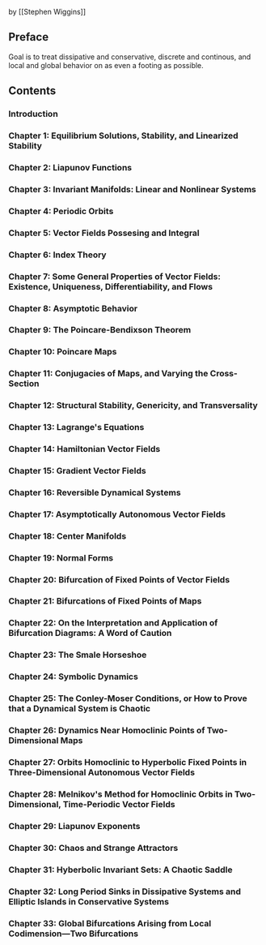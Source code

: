 by [[Stephen Wiggins]]
## Preface
Goal is to treat dissipative and conservative, discrete and continous, and local and global behavior on as even a footing as possible. 
## Contents
### Introduction
### Chapter 1: Equilibrium Solutions, Stability, and Linearized Stability
### Chapter 2: Liapunov Functions
### Chapter 3: Invariant Manifolds: Linear and Nonlinear Systems
### Chapter 4: Periodic Orbits
### Chapter 5: Vector Fields Possesing and Integral
### Chapter 6: Index Theory
### Chapter 7: Some General Properties of Vector Fields: Existence, Uniqueness, Differentiability, and Flows
### Chapter 8: Asymptotic Behavior
### Chapter 9: The Poincare-Bendixson Theorem
### Chapter 10: Poincare Maps
### Chapter 11: Conjugacies of Maps, and Varying the Cross-Section
### Chapter 12: Structural Stability, Genericity, and Transversality
### Chapter 13: Lagrange's Equations
### Chapter 14: Hamiltonian Vector Fields
### Chapter 15: Gradient Vector Fields
### Chapter 16: Reversible Dynamical Systems
### Chapter 17: Asymptotically Autonomous Vector Fields
### Chapter 18: Center Manifolds
### Chapter 19: Normal Forms
### Chapter 20: Bifurcation of Fixed Points of Vector Fields
### Chapter 21: Bifurcations of Fixed Points of Maps
### Chapter 22: On the Interpretation and Application of Bifurcation Diagrams: A Word of Caution
### Chapter 23: The Smale Horseshoe
### Chapter 24: Symbolic Dynamics
### Chapter 25: The Conley-Moser Conditions, or How to Prove that a Dynamical System is Chaotic
### Chapter 26: Dynamics Near Homoclinic Points of Two-Dimensional Maps
### Chapter 27: Orbits Homoclinic to Hyperbolic Fixed Points in Three-Dimensional Autonomous Vector Fields
### Chapter 28: Melnikov's Method for Homoclinic Orbits in Two-Dimensional, Time-Periodic Vector Fields
### Chapter 29: Liapunov Exponents
### Chapter 30: Chaos and Strange Attractors
### Chapter 31: Hyberbolic Invariant Sets: A Chaotic Saddle
### Chapter 32: Long Period Sinks in Dissipative Systems and Elliptic Islands in Conservative Systems
### Chapter 33: Global Bifurcations Arising from Local Codimension—Two Bifurcations
